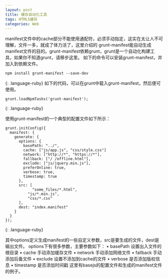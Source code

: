 ```yaml
---
layout: post
title: 缓存自动化工具
tags: HTML5缓存
categories: Web
---
```



manifest文件中的cache部分不能使用通配符，必须手动指定，这实在太让人不可理解，文件一多，就成了体力活了，这里介绍的 grunt-manifest能自动生成manifest文件的目的。grunt-manifest依赖grunt，grunt是一个自动化构建工具，如果你不知道grunt，请移步这里。
如下的命令可以安装grunt-manifest，并加入到依赖文件。


~~~
npm install grunt-manifest --save-dev
~~~
{: .language-ruby}
如下的代码，可以在grunt中载入grunt-manifest，然后便可使用。

~~~
grunt.loadNpmTasks('grunt-manifest');
~~~
{: .language-ruby}


使用grunt-manifest的一个典型的配置文件如下所示：

~~~
grunt.initConfig({
  manifest: {
    generate: {
      options: {
        basePath: "../",
        cache: ["js/app.js", "css/style.css"]
        network: ["http://*", "https://*"],
        fallback: ["/ /offline.html"],
        exclude: ["js/jquery.min.js"],
        preferOnline: true,
        verbose: true,
        timestamp: true
      },
      src: [
            "some_files/*.html",
          "js/*.min.js",
          "css/*.css"
      ],
      dest: "index.manifest"
    }
  }
});
~~~
{: .language-ruby}



其中options定义生成manifest的一些自定义参数，src是要生成的文件，dest是输出文件。
options下有很多参数，主要参数如下：
•	basePath 设置出入文件的根目录
•	cache 手动添加缓存文件
•	network 手动添加网络文件
•	fallback 手动添加后备文件
•	exclude 设置不添加到cache的文件
•	verbose 是否添加版权信息
•	timestamp 是否添加时间戳
这里有basejs的配置文件和生成的manifest文件的例子。















